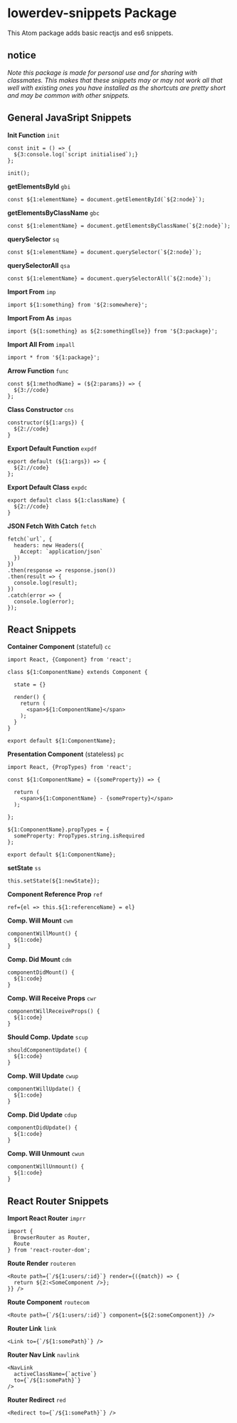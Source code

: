 # lowerdev-snippets Package

This Atom package adds basic reactjs and es6 snippets.

## notice

_Note this package is made for personal use and for sharing with classmates.
This makes that these snippets may or may not work all that well with existing
ones you have installed as the shortcuts are pretty short and may be common with
other snippets._

## General JavaSript Snippets

**Init Function**
`init`

    const init = () => {
      ${3:console.log(`script initialised`);}
    };

    init();

**getElementsById**
`gbi`

    const ${1:elementName} = document.getElementById(`${2:node}`);

**getElementsByClassName**
`gbc`

    const ${1:elementName} = document.getElementsByClassName(`${2:node}`);

**querySelector**
`sq`

    const ${1:elementName} = document.querySelector(`${2:node}`);

**querySelectorAll**
`qsa`

    const ${1:elementName} = document.querySelectorAll(`${2:node}`);

**Import From**
`imp`

    import ${1:something} from '${2:somewhere}';

**Import From As**
`impas`

    import {${1:something} as ${2:somethingElse}} from '${3:package}';

**Import All From**
`impall`

    import * from '${1:package}';

**Arrow Function**
`func`

    const ${1:methodName} = (${2:params}) => {
      ${3://code}
    };

**Class Constructor**
`cns`

    constructor(${1:args}) {
      ${2://code}
    }

**Export Default Function**
`expdf`

    export default (${1:args}) => {
      ${2://code}
    };

**Export Default Class**
`expdc`

    export default class ${1:className} {
      ${2://code}
    }

**JSON Fetch With Catch**
`fetch`

    fetch(`url`, {
      headers: new Headers({
        Accept: `application/json`
      })
    })
    .then(response => response.json())
    .then(result => {
      console.log(result);
    })
    .catch(error => {
      console.log(error);
    });

## React Snippets

**Container Component** (stateful)
`cc`

    import React, {Component} from 'react';

    class ${1:ComponentName} extends Component {

      state = {}

      render() {
        return (
          <span>${1:ComponentName}</span>
        );
      }
    }

    export default ${1:ComponentName};

**Presentation Component** (stateless)
`pc`

    import React, {PropTypes} from 'react';

    const ${1:ComponentName} = ({someProperty}) => {

      return (
        <span>${1:ComponentName} - {someProperty}</span>
      );

    };

    ${1:ComponentName}.propTypes = {
      someProperty: PropTypes.string.isRequired
    };

    export default ${1:ComponentName};

**setState**
`ss`

    this.setState(${1:newState});

**Component Reference Prop**
`ref`

    ref={el => this.${1:referenceName} = el}

**Comp. Will Mount**
`cwm`

    componentWillMount() {
      ${1:code}
    }

**Comp. Did Mount**
`cdm`

    componentDidMount() {
      ${1:code}
    }

**Comp. Will Receive Props**
`cwr`

    componentWillReceiveProps() {
      ${1:code}
    }

**Should Comp. Update**
`scup`

    shouldComponentUpdate() {
      ${1:code}
    }

**Comp. Will Update**
`cwup`

    componentWillUpdate() {
      ${1:code}
    }

**Comp. Did Update**
`cdup`

    componentDidUpdate() {
      ${1:code}
    }

**Comp. Will Unmount**
`cwun`

    componentWillUnmount() {
      ${1:code}
    }

## React Router Snippets

**Import React Router**
`imprr`

    import {
      BrowserRouter as Router,
      Route
    } from 'react-router-dom';

**Route Render**
`routeren`

    <Route path={`/${1:users/:id}`} render={({match}) => {
      return ${2:<SomeComponent />};
    }} />

**Route Component**
`routecom`

    <Route path={`/${1:users/:id}`} component={${2:someComponent}} />

**Router Link**
`link`

    <Link to={`/${1:somePath}`} />

**Router Nav Link**
`navlink`

    <NavLink
      activeClassName={`active`}
      to={`/${1:somePath}`}
    />

**Router Redirect**
`red`

    <Redirect to={`/${1:somePath}`} />
